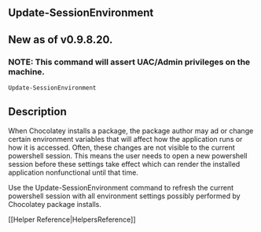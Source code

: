 ## Update-SessionEnvironment
## New as of v0.9.8.20.
### NOTE: This command will assert UAC/Admin privileges on the machine.

`Update-SessionEnvironment`

## Description
When Chocolatey installs a package, the package author may ad or change
certain environment variables that will affect how the application runs
or how it is accessed. Often, these changes are not visible to the current
powershell session. This means the user needs to open a new powershell
session before these settings take effect which can render the installed
application nonfunctional until that time.

Use the Update-SessionEnvironment command to refresh the current
powershell session with all environment settings possibly performed by
Chocolatey package installs.

[[Helper Reference|HelpersReference]]